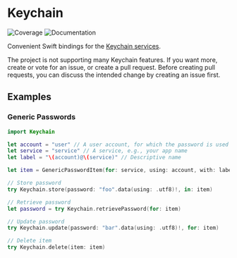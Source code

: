 # Keychain

![Coverage](https://blochberger.github.io/Keychain/macos/coverage.svg) ![Documentation](https://blochberger.github.io/Keychain/macos/public/badge.svg)

Convenient Swift bindings for the [Keychain services](https://developer.apple.com/documentation/security/keychain_services).

The project is not supporting many Keychain features. If you want more, create or vote for an issue, or create a pull request. Before creating pull requests, you can discuss the intended change by creating an issue first.

## Examples

### Generic Passwords

```swift
import Keychain

let account = "user" // A user account, for which the password is used
let service = "service" // A service, e.g., your app name
let label = "\(account)@\(service)" // Descriptive name

let item = GenericPasswordItem(for: service, using: account, with: label)

// Store password
try Keychain.store(password: "foo".data(using: .utf8)!, in: item)

// Retrieve password
let password = try Keychain.retrievePassword(for: item)

// Update password
try Keychain.update(password: "bar".data(using: .utf8)!, for: item)

// Delete item
try Keychain.delete(item: item)
```
